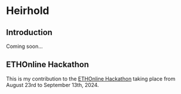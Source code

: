 # Heirhold

## Introduction

Coming soon...

## ETHOnline Hackathon

This is my contribution to the [ETHOnline Hackathon](https://ethglobal.com/events/ethonline2024) taking place from August 23rd to September 13th, 2024.


